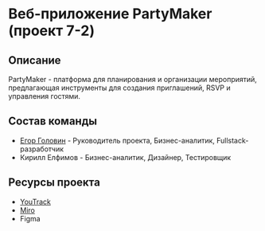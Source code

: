 # Веб-приложение PartyMaker (проект 7-2)

## Описание
  PartyMaker - платформа для планирования и организации мероприятий, предлагающая инструменты для создания приглашений, RSVP и управления гостями.

## Состав команды

- [Егор Головин](https://github.com/vYw7w7q7v) - Руководитель проекта, Бизнес-аналитик, Fullstack-разработчик
- Кирилл Елфимов  -  Бизнес-аналитик, Дизайнер, Тестировщик

## Ресурсы проекта

- [YouTrack](https://project7-2.youtrack.cloud/projects/d0dff99c-a011-4840-bdd2-16cc0f41a7a0)
- [Miro](https://miro.com/app/board/uXjVNmelNpY=/)
- Figma
